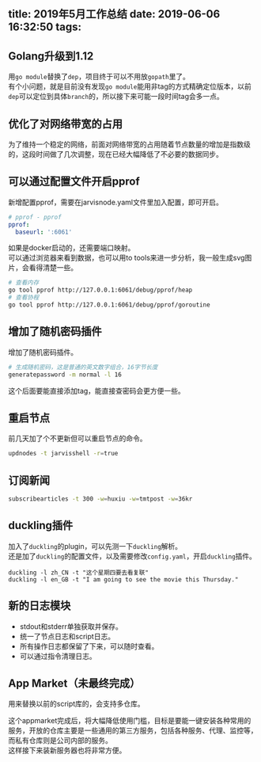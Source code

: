 title: 2019年5月工作总结
date: 2019-06-06 16:32:50
tags:
---

## Golang升级到1.12

用``go module``替换了``dep``，项目终于可以不用放``gopath``里了。  
有个小问题，就是目前没有发现``go module``能用非tag的方式精确定位版本，以前``dep``可以定位到具体``branch``的，所以接下来可能一段时间tag会多一点。

## 优化了对网络带宽的占用

为了维持一个稳定的网络，前面对网络带宽的占用随着节点数量的增加是指数级的，这段时间做了几次调整，现在已经大幅降低了不必要的数据同步。

## 可以通过配置文件开启pprof

新增配置pprof，需要在jarvisnode.yaml文件里加入配置，即可开启。

``` yaml
# pprof - pprof
pprof:
  baseurl: ':6061'
```

如果是docker启动的，还需要端口映射。  
可以通过浏览器来看到数据，也可以用to tools来进一步分析，我一般生成svg图片，会看得清楚一些。

``` bash
# 查看内存
go tool pprof http://127.0.0.1:6061/debug/pprof/heap
# 查看协程
go tool pprof http://127.0.0.1:6061/debug/pprof/goroutine
```

## 增加了随机密码插件

增加了随机密码插件。  

``` bash
# 生成随机密码，这是普通的英文数字组合，16字节长度
generatepassword -m normal -l 16
```

这个后面要能直接添加tag，能直接查密码会更方便一些。  

## 重启节点

前几天加了个不更新但可以重启节点的命令。

``` bash
updnodes -t jarvisshell -r=true
```

## 订阅新闻

``` bash
subscribearticles -t 300 -w=huxiu -w=tmtpost -w=36kr
```

## duckling插件

加入了``duckling``的plugin，可以先测一下``duckling``解析。  
还是加了``duckling``的配置文件，以及需要修改``config.yaml``，开启``duckling``插件。

```
duckling -l zh_CN -t "这个星期四要去看复联"
duckling -l en_GB -t "I am going to see the movie this Thursday."
```

## 新的日志模块

- stdout和stderr单独获取并保存。  
- 统一了节点日志和script日志。
- 所有操作日志都保留了下来，可以随时查看。
- 可以通过指令清理日志。

## App Market（未最终完成）

用来替换以前的script库的，会支持多仓库。  

这个appmarket完成后，将大幅降低使用门槛，目标是要能一键安装各种常用的服务，开放的仓库主要是一些通用的第三方服务，包括各种服务、代理、监控等，而私有仓库则是公司内部的服务。  
这样接下来装新服务器也将非常方便。